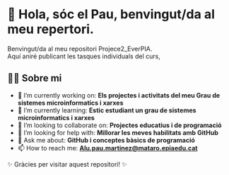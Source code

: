 # 👋 Hola, sóc el Pau, benvingut/da al meu repertori. 

Benvingut/da al meu repositori Projece2_EverPIA.  
Aquí aniré publicant les tasques individuals del curs,

## 🙋‍♂️ Sobre mi

- 🔭 I’m currently working on: **Els projectes i activitats del meu Grau de sistemes microinformatics i xarxes**
- 🌱 I’m currently learning: **Estic estudiant un grau de sistemes microinformatics i xarxes**
- 👯 I’m looking to collaborate on: **Projectes educatius i de programació**
- 🤔 I’m looking for help with: **Millorar les meves habilitats amb GitHub**
- 💬 Ask me about: **GitHub i conceptes bàsics de programació**
- 📫 How to reach me: **Alu.pau.martinez@mataro.epiaedu.cat**
  

✨ Gràcies per visitar aquest repositori! ✨
